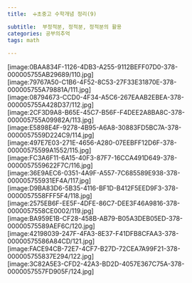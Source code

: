 ```yaml
---
title:  ➗초중고 수학개념 정리(9)

subtitle:  부정적분, 정적분, 정적분의 활용
categories: 공부의추억 
tags: math
 
---
```


  
[image:0BAA834F-1126-4DB3-A255-9112BEFF07D0-378-000005755AB29689/110.jpg]  
[image:79767A50-C1B6-4F52-8C53-27F33E31870E-378-000005755A79881A/111.jpg]  
[image:08794673-CCD0-4F34-A5C6-267EAAB2EBEA-378-000005755A428D37/112.jpg]  
[image:2CF3D9A8-B65E-45C7-B56F-F4DEE2A8BA8C-378-000005755A09982A/113.jpg]  
[image:E5898E4F-9278-4B95-A6A8-30883FD5BC7A-378-0000057559D224C9/114.jpg]  
[image:497E7E03-271E-4656-A280-07EEBFF12D6F-378-00000575599A1552/115.jpg]  
[image:FC3A6F11-6A15-40F3-87F7-16CCA491D649-378-0000057559622F7C/116.jpg]  
[image:36E9AEC6-0351-4A9F-A557-7C685589E938-378-000005755931EF4A/117.jpg]  
[image:D9BA83D6-5B35-4116-BF1D-B412F5EED9F3-378-0000057558FFF5F4/118.jpg]  
[image:2575EB6F-EE5F-4DFE-86C7-DEE3F46A9816-378-0000057558CE0002/119.jpg]  
[image:BA959E1B-CF28-458B-AB79-B05A3DEB05ED-378-00000575589AEF6C/120.jpg]  
[image:42198039-247F-4FA3-8E37-F41DFB8CFAA3-378-00000575586A84CD/121.jpg]  
[image:FACE94CB-72E7-4CF7-B27D-72CEA7A99F21-378-000005755837E294/122.jpg]  
[image:3C82A5E3-CFD2-42A3-BD2D-4057E367C75A-378-0000057557FD905F/124.jpg]  
